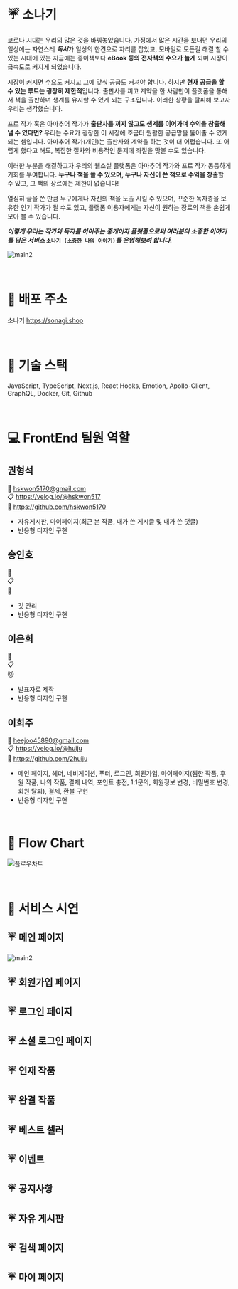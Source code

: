 # :umbrella: 소나기
코로나 시대는 우리의 많은 것을 바꿔놓았습니다. 가정에서 많은 시간을 보내던 우리의 일상에는 자연스레 ***독서***가 일상의 한켠으로 자리를 잡았고, 모바일로 모든걸 해결 할 수 있는 시대에 있는 지금에는 종이책보다 **eBook 등의 전자책의 수요가 늘게** 되며 시장이 급속도로 커지게 되었습니다. 

시장이 커지면 수요도 커지고 그에 맞춰 공급도 커져야 합니다. 하지만 **현재 공급을 할 수 있는 루트는 굉장히 제한적**입니다. 출판사를 끼고 계약을 한 사람만이 플랫폼을 통해서 책을 출판하며 생계를 유지할 수 있게 되는 구조입니다. 이러한 상황을 탈피해 보고자 우리는 생각했습니다.

프로 작가 혹은 아마추어 작가가  **출판사를 끼지 않고도 생계를 이어가며 수익을 창출해 낼 수 있다면?** 우리는 수요가 굉장한 이 시장에 조금더 원활한 공급망을 뚫어줄 수 있게 되는 셈입니다. 아마추어 작가(개인)는 출판사와 계약을 하는 것이 더 어렵습니다. 또 어렵게 했다고 해도, 복잡한 절차와 비용적인 문제에 좌절을 맛볼 수도 있습니다.

이러한 부분을 해결하고자 우리의 웹소설 플랫폼은 아마추어 작가와 프로 작가 동등하게 기회를 부여합니다. **누구나 책을 쓸 수 있으며, 누구나 자신이 쓴 책으로 수익을 창출**할 수 있고, 그 책의 장르에는 제한이 없습니다!

열심히 글을 쓴 만큼 누구에게나 자신의 책을 노출 시킬 수 있으며, 꾸준한 독자층을 보유한 인기 작가가 될 수도 있고, 플랫폼 이용자에게는 자신이 원하는 장르의 책을 손쉽게 모아 볼 수 있습니다.

***이렇게 우리는 작가와 독자를 이어주는 중개이자 플랫폼으로써 여러분의 소중한 이야기를 담은 서비스* `소나기 (소중한 나의 이야기)`*를 운영해보려 합니다.*** 
</br>

![main2](https://user-images.githubusercontent.com/87798108/182107736-d37192cf-5c4c-4e70-b8f8-4bc139e821af.gif)

</br>

# :rainbow: 배포 주소
소나기 https://sonagi.shop

</br>

# :rainbow: 기술 스택
JavaScript, TypeScript, Next.js, React Hooks, Emotion, Apollo-Client, GraphQL, Docker, Git, Github

</br>

# :computer: FrontEnd 팀원 역할
## 권형석
:email: hskwon5170@gmail.com </br>
:clipboard: https://velog.io/@hskwon517 </br>
:bear: https://github.com/hskwon5170 </br>
- 자유게시판, 마이페이지(최근 본 작품, 내가 쓴 게시글 및 내가 쓴 댓글) </br>
- 반응형 디자인 구현

## 송인호
:email: </br>
:clipboard: </br>
:dog: </br>
- 깃 관리
- 반응형 디자인 구현

## 이은희
:email: </br>
:clipboard: </br>
:cat: </br>
- 발표자료 제작
- 반응형 디자인 구현

## 이희주
:email: heejoo45890@gmail.com </br>
:clipboard: https://velog.io/@huiju </br>
:rabbit: https://github.com/2huiju </br>
- 메인 페이지, 헤더, 네비게이션, 푸터, 로그인, 회원가입, 마이페이지(찜한 작품, 후원 작품, 나의 작품, 결제 내역, 포인트 충전, 1:1문의, 회원정보 변경, 비밀번호 변경, 회원 탈퇴), 결제, 환불 구현
- 반응형 디자인 구현

</br>

# :rainbow: Flow Chart
![플로우차트](https://user-images.githubusercontent.com/87798108/182109395-f8aa4294-8c6c-4b9c-8ad1-37bde78d38da.png)

</br>

# :rainbow: 서비스 시연
## :umbrella: 메인 페이지
![main2](https://user-images.githubusercontent.com/87798108/182107736-d37192cf-5c4c-4e70-b8f8-4bc139e821af.gif)
## :umbrella: 회원가입 페이지

## :umbrella: 로그인 페이지

## :umbrella: 소셜 로그인 페이지

## :umbrella: 연재 작품

## :umbrella: 완결 작품

## :umbrella: 베스트 셀러

## :umbrella: 이벤트

## :umbrella: 공지사항

## :umbrella: 자유 게시판

## :umbrella: 검색 페이지

## :umbrella: 마이 페이지



